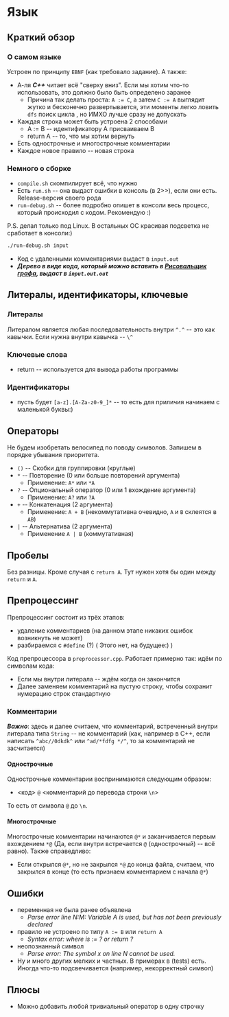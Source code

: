 # Язык
## Краткий обзор
### О самом языке
Устроен по принципу `EBNF` (как требовало задание). А также:
+ А-ля ***C++*** читает всё "сверху вниз". Если мы хотим что-то использовать, это должно было быть определено заранее
  + Причина так делать проста: `A := C`, а затем `C := A` выглядит жутко и бесконечно развертывается, эти моменты легко ловить `dfs` поиск цикла , но ИМХО лучше сразу не допускать
+ Каждая строка может быть устроена 2 способами
  + A := B -- идентификатору A присваиваем B
  + return A -- то, что мы хотим вернуть
+ Есть однострочные и многострочные комментарии
+ Каждое новое правило -- новая строка
### Немного о сборке
+ `compile.sh` скомпилирует всё, что нужно
+ Есть `run.sh` -- она выдаст ошибки в консоль (в 2>>), если они есть. Release-версия своего рода
+ `run-debug.sh` -- более подробно опишет в консоли весь процесс, который происходил с кодом. Рекомендую :)

P.S. делал только под Linux. В остальных ОС красивая подсветка не сработает в консоли:) 
```bash
./run-debug.sh input
```
+ Код с удаленными комментариями выдаст в `input.out`
+ ***Дерево в виде кода, который можно вставить в [Рисовальщик графа](https://edotor.net/), выдаст в `input.out.out`***
## Литералы, идентификаторы, ключевые
### Литералы
Литералом является любая последовательность внутри `^.^` -- это как кавычки. Если нужна внутри кавычка -- `\^`

### Ключевые слова
+ return -- используется для вывода работы программы
### Идентификаторы
+ пусть будет `[a-z].[A-Za-z0-9_]*` -- то есть для приличия начинаем с маленькой буквы:)
## Операторы
Не будем изобретать велосипед по поводу символов. Запишем в порядке убывания приоритета.
+ `()` -- Скобки для группировки (круглые)
+ `*` -- Повторение (0 или больше повторений аргумента)
  + Применение: `A*` или `*A`
+ `?` -- Опциональный оператор (0 или 1 вхождение аргумента)
  + Применение: `A?` или `?A`
+ `+` -- Конкатенация (2 аргумента)
  + Применение: `A + B` (некоммутативна очевидно, `A` и `B` склеятся в `AB`)
+ `|` -- Альтернатива (2 аргумента)
  + Применение `A | B` (коммутативная)
## Пробелы
Без разницы. Кроме случая с `return A`. Тут нужен хотя бы один между `return` и `A`. 
## Препроцессинг
Препроцессинг состоит из трёх этапов: 
+ удаление комментариев (на данном этапе никаких ошибок возникнуть не может)
+ разбираемся с ```#define```  (?) ( Этого нет, на будущее:) )

Код препроцессора в `preprocessor.cpp`. Работает примерно так: идём по символам кода:
+ Если мы внутри литерала -- ждём когда он закончится
+ Далее заменяем комментарий на пустую строку, чтобы сохранит нумерацию строк стандартную
### Комментарии
***Важно***: здесь и далее считаем, что комментарий, встреченный внутри литерала типа `String` -- не комментарий (как, например в 
C++, если написать `^abc//0dkdk^` или `^ad/*fdfg */^`, то за комментарий не засчитается)
#### Однострочные
Однострочные комментарии воспринимаются следующим образом:
+ <код> `@` <комментарий до перевода строки `\n`>

То есть от символа `@` до `\n`.
#### Многострочные
Многострочные комментарии начинаются `@*` и заканчивается первым вхождением `*@`
(Да, если внутри встречается `@` (однострочный) -- всё равно). Также справедливо:
+ Если открылся `@*`, но не закрылся `*@` до конца файла, считаем, что закрылся в конце (то есть признаем комментарием с начала `@*`)
## Ошибки
+ переменная не была ранее объявлена
  + *Parse error line N:M: Variable A is used, but has not been previously declared*
+ правило не устроено по типу `A := B` или `return A`
  + *Syntax error: where is := ? or return ?*
+ неопознанный символ
  + *Parse error: The symbol x on line N сannot be used.*
+ Ну и много других мелких и частных. В примерах в (tests) есть. Иногда что-то подсвечивается (например, некорректный символ)
## Плюсы
+ Можно добавить любой тривиальный оператор в одну строчку